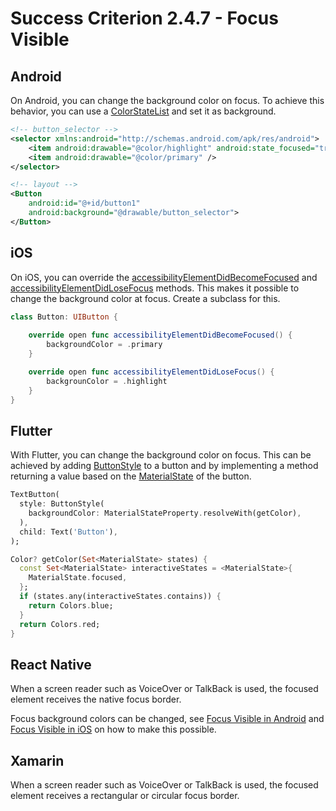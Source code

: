 # Success Criterion 2.4.7 - Focus Visible

## Android

On Android, you can change the background color on focus. To achieve this behavior, you can use a [ColorStateList](https://developer.android.com/guide/topics/resources/color-list-resource) and set it as background.

```xml
<!-- button_selector -->
<selector xmlns:android="http://schemas.android.com/apk/res/android">
    <item android:drawable="@color/highlight" android:state_focused="true" />
    <item android:drawable="@color/primary" />
</selector>

<!-- layout -->
<Button
    android:id="@+id/button1"
    android:background="@drawable/button_selector">
</Button>
```

## iOS

On iOS, you can override the [accessibilityElementDidBecomeFocused](https://developer.apple.com/documentation/objectivec/nsobject/1615183-accessibilityelementdidbecomefoc) and [accessibilityElementDidLoseFocus](https://developer.apple.com/documentation/objectivec/nsobject/1615082-accessibilityelementdidlosefocus) methods. This makes it possible to change the background color at focus. Create a subclass for this.

```swift
class Button: UIButton {
    
    override open func accessibilityElementDidBecomeFocused() {
        backgroundColor = .primary
    }

    override open func accessibilityElementDidLoseFocus() {
        backgrounColor = .highlight
    }
}
```

## Flutter

With Flutter, you can change the background color on focus. This can be achieved by adding [ButtonStyle](https://api.flutter.dev/flutter/material/ButtonStyle-class.html) to a button and by implementing a method returning a value based on the [MaterialState](https://api.flutter.dev/flutter/material/MaterialState.html) of the button.

```dart
TextButton(
  style: ButtonStyle(
    backgroundColor: MaterialStateProperty.resolveWith(getColor),
  ),
  child: Text('Button'),
);

Color? getColor(Set<MaterialState> states) {
  const Set<MaterialState> interactiveStates = <MaterialState>{
    MaterialState.focused,
  };
  if (states.any(interactiveStates.contains)) {
    return Colors.blue;
  }
  return Colors.red;
}
```

## React Native

When a screen reader such as VoiceOver or TalkBack is used, the focused element receives the native focus border. 

Focus background colors can be changed, see [Focus Visible in Android](./../../Android/en/2.4.7.md) and [Focus Visible in iOS](./../../iOS/en/2.4.7.md) on how to make this possible.

## Xamarin

When a screen reader such as VoiceOver or TalkBack is used, the focused element receives a rectangular or circular focus border.
